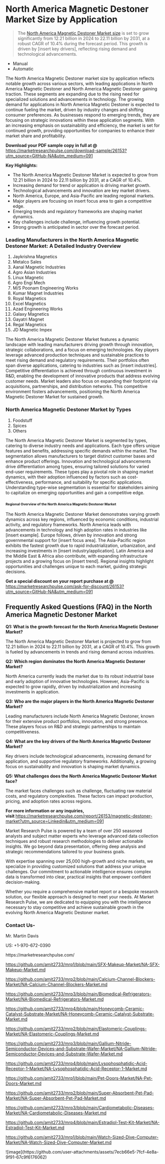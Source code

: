 <h1>North America Magnetic Destoner Market&nbsp;Size by Application</h1><blockquote><p>The <a href="https://marketresearchpulse.com/download-sample/26153?utm_source=GitHub-NA&amp;utm_medium=091">North America Magnetic Destoner Market size</a> is set to grow significantly from 12.21 billion in 2024 to 22.11 billion by 2031, at a robust CAGR of 10.4% during the forecast period. This growth is driven by [insert key drivers], reflecting rising demand and technological advancements.</p></blockquote><ul><li>Manual<li> Automatic</li></ul><p>The North America Magnetic Destoner market size by application reflects notable growth across various sectors, with leading applications in North America Magnetic Destoner and North America Magnetic Destoner gaining traction. These segments are expanding due to the rising need for specialized solutions and advancements in technology. The growing demand for applications in North America Magnetic Destoner is expected to continue fueling the market, driven by industry changes and shifting consumer preferences. As businesses respond to emerging trends, they are focusing on strategic innovations within these application segments. With an increasing emphasis on sustainability and efficiency, the market is set for continued growth, providing opportunities for companies to enhance their market share and profitability.</p><p><strong>Download your PDF sample copy in full at @ </strong><a href="https://marketresearchpulse.com/download-sample/26153?utm_source=GitHub-NA&amp;utm_medium=091">https://marketresearchpulse.com/download-sample/26153?utm_source=GitHub-NA&amp;utm_medium=091</a></p><p><strong>Key Highlights: </strong></p><ul><li>The North America Magnetic Destoner Market is expected to grow from 12.21 billion in 2024 to 22.11 billion by 2031, at a CAGR of 10.4%.</li><li>Increasing demand for trend or application is driving market growth.</li><li>Technological advancements and innovation are key market drivers.</li><li>North America, Europe, and Asia-Pacific are leading regional markets.</li><li>Major players are focusing on insert focus area to gain a competitive edge.</li><li>Emerging trends and regulatory frameworks are shaping market dynamics.</li><li>Key challenges include challenge, influencing growth potential.</li><li>Strong growth is anticipated in sector over the forecast period.</li></ul><h3>Leading Manufacturers in the North America Magnetic Destoner Market: A Detailed Industry Overview</h3><ol><li>Jaykrishna Magnetics</li><li>Metalco Sales</li><li>Aanal Magnetic Industries</li><li>Agro Asian Industries</li><li>Linux Magnetic</li><li>Agro Engi Mech</li><li>M/S Poonam Engineering Works</li><li>Kumar Magnet Industries</li><li>Royal Magnetics</li><li>Excel Magnetics</li><li>Azad Engineering Works</li><li>Galaxy Magnetics</li><li>Gayatri Magnet</li><li>Regal Magnetics</li><li>JD Magnetic Impex</li></ol><div class="flex max-w-full flex-col flex-grow"><div class="min-h-8 text-message flex w-full flex-col items-end gap-2 whitespace-normal break-words [.text-message+&amp;]:mt-5" dir="auto" data-message-author-role="assistant" data-message-id="fd8432e4-4910-450d-b182-61b7bfb0a01f" data-message-model-slug="gpt-4o"><div class="flex w-full flex-col gap-1 empty:hidden first:pt-[3px]"><div class="markdown prose w-full break-words dark:prose-invert light"><p>The North America Magnetic Destoner Market features a dynamic landscape with leading manufacturers driving growth through innovation, strategic collaborations, and a focus on emerging technologies. Key players leverage advanced production techniques and sustainable practices to meet rising demand and regulatory requirements. Their portfolios often span diverse applications, catering to industries such as [insert industries]. Competitive differentiation is achieved through continuous investment in R&amp;D, enabling the development of innovative products that address evolving customer needs. Market leaders also focus on expanding their footprint via acquisitions, partnerships, and distribution networks. This competitive environment fosters advancements, positioning the North America Magnetic Destoner Market for sustained growth.</p></div></div></div></div><h3>North America Magnetic Destoner Market by Types</h3><ol><li>Foodstuff<li> Spices<li> Others</li></ol><div class="flex max-w-full flex-col flex-grow"><div class="min-h-8 text-message flex w-full flex-col items-end gap-2 whitespace-normal break-words [.text-message+&amp;]:mt-5" dir="auto" data-message-author-role="assistant" data-message-id="084470be-0bb7-4664-bddf-5156b4f41249" data-message-model-slug="gpt-4o-mini"><div class="flex w-full flex-col gap-1 empty:hidden first:pt-[3px]"><div class="markdown prose w-full break-words dark:prose-invert light"><p>The North America Magnetic Destoner Market is segmented by types, catering to diverse industry needs and applications. Each type offers unique features and benefits, addressing specific demands within the market. The segmentation allows manufacturers to target distinct customer bases and enhance product offerings. Innovation and technological advancements drive differentiation among types, ensuring tailored solutions for varied end-user requirements. These types play a pivotal role in shaping market dynamics, with their adoption influenced by factors such as cost-effectiveness, performance, and suitability for specific applications. Understanding type-wise segmentation is essential for stakeholders aiming to capitalize on emerging opportunities and gain a competitive edge.</p></div></div></div></div><h3><span style="font-size: 11px;">Regional Overview of the North America Magnetic Destoner Market</span></h3><div class="flex max-w-full flex-col flex-grow"><div class="min-h-8 text-message flex w-full flex-col items-end gap-2 whitespace-normal break-words [.text-message+&amp;]:mt-5" dir="auto" data-message-author-role="assistant" data-message-id="e9038762-ce64-4e30-91c9-9bd413514231" data-message-model-slug="gpt-4o-mini"><div class="flex w-full flex-col gap-1 empty:hidden first:pt-[3px]"><div class="markdown prose w-full break-words dark:prose-invert light"><p>The North America Magnetic Destoner Market demonstrates varying growth dynamics across key regions, influenced by economic conditions, industrial activity, and regulatory frameworks. North America leads with advancements in technology and high adoption rates in industries like [insert example]. Europe follows, driven by innovation and strong governmental support for [insert focus area]. The Asia-Pacific region exhibits the fastest growth due to rapid industrialization, urbanization, and increasing investments in [insert industry/application]. Latin America and the Middle East &amp; Africa also contribute, with expanding infrastructure projects and a growing focus on [insert trend]. Regional insights highlight opportunities and challenges unique to each market, guiding strategic decisions.</p></div></div></div></div><p><strong>Get a special discount on your report purchase at @ </strong><a href="https://marketresearchpulse.com/ask-for-discount/26153?utm_source=GitHub-NA&amp;utm_medium=091">https://marketresearchpulse.com/ask-for-discount/26153?utm_source=GitHub-NA&amp;utm_medium=091</a></p><h2>Frequently Asked Questions (FAQ) in the North America Magnetic Destoner Market</h2><p><strong>Q1: What is the growth forecast for the North America Magnetic Destoner Market?</strong></p><p>The North America Magnetic Destoner Market is projected to grow from 12.21 billion in 2024 to 22.11 billion by 2031, at a CAGR of 10.4%. This growth is fueled by advancements in trends and rising demand across industries.</p><p><strong>Q2: Which region dominates the North America Magnetic Destoner Market?</strong></p><p>North America currently leads the market due to its robust industrial base and early adoption of innovative technologies. However, Asia-Pacific is expected to grow rapidly, driven by industrialization and increasing investments in application.</p><p><strong>Q3: Who are the major players in the North America Magnetic Destoner Market?</strong></p><p>Leading manufacturers include North America Magnetic Destoner, known for their extensive product portfolios, innovation, and strong presence. These players focus on R&amp;D and strategic partnerships to maintain competitiveness.</p><p><strong>Q4: What are the key drivers of the North America Magnetic Destoner Market?</strong></p><p>Key drivers include technological advancements, increasing demand for application, and supportive regulatory frameworks. Additionally, a growing focus on sustainability and innovation is shaping market dynamics.</p><p><strong>Q5: What challenges does the North America Magnetic Destoner Market face?</strong></p><p>The market faces challenges such as challenge, fluctuating raw material costs, and regulatory complexities. These factors can impact production, pricing, and adoption rates across regions.</p><p><strong>For more information or any inquiries, visit&nbsp;</strong><a href="https://marketresearchpulse.com/report/26153/magnetic-destoner-market?utm_source=Linkedin&utm_medium=091">https://marketresearchpulse.com/report/26153/magnetic-destoner-market?utm_source=Linkedin&utm_medium=091</a></p><p>Market Research Pulse is powered by a team of over 250 seasoned analysts and subject matter experts who leverage advanced data collection techniques and robust research methodologies to deliver actionable insights. We go beyond data presentation, offering deep analysis and strategic recommendations tailored to your business goals.</p><p>With expertise spanning over 25,000 high-growth and niche markets, we specialize in providing customized solutions that address your unique challenges. Our commitment to actionable intelligence ensures complex data is transformed into clear, practical insights that empower confident decision-making.</p><p>Whether you require a comprehensive market report or a bespoke research solution, our flexible approach is designed to meet your needs. At Market Research Pulse, we are dedicated to equipping you with the intelligence necessary to stay competitive and achieve sustainable growth in the evolving North America Magnetic Destoner market.</p><h3><strong>Contact Us-</strong></h3><p>Mr. Martin Davis</p><p>US: +1-970-672-0390</p><p>https://marketresearchpulse.com/</p><p><a href="https://github.com/amit2733/mrp1/blob/main/SFX-Makeup-Market/NA-SFX-Makeup-Market.md">https://github.com/amit2733/mrp1/blob/main/SFX-Makeup-Market/NA-SFX-Makeup-Market.md</a></p><p><a href="https://github.com/amit2733/mrp2/blob/main/Calcium-Channel-Blockers-Market/NA-Calcium-Channel-Blockers-Market.md">https://github.com/amit2733/mrp2/blob/main/Calcium-Channel-Blockers-Market/NA-Calcium-Channel-Blockers-Market.md</a></p><p><a href="https://github.com/amit2733/mrp3/blob/main/Biomedical-Refrigerators-Market/NA-Biomedical-Refrigerators-Market.md">https://github.com/amit2733/mrp3/blob/main/Biomedical-Refrigerators-Market/NA-Biomedical-Refrigerators-Market.md</a></p><p><a href="https://github.com/amit2733/mrp4/blob/main/Honeycomb-Ceramic-Catalyst-Substrate-Market/NA-Honeycomb-Ceramic-Catalyst-Substrate-Market.md">https://github.com/amit2733/mrp4/blob/main/Honeycomb-Ceramic-Catalyst-Substrate-Market/NA-Honeycomb-Ceramic-Catalyst-Substrate-Market.md</a></p><p><a href="https://github.com/amit2733/mrp2/blob/main/Elastomeric-Couplings-Market/NA-Elastomeric-Couplings-Market.md">https://github.com/amit2733/mrp2/blob/main/Elastomeric-Couplings-Market/NA-Elastomeric-Couplings-Market.md</a></p><p><a href="https://github.com/amit2733/mrp3/blob/main/Gallium-Nitride-Semiconductor-Devices-and-Substrate-Wafer-Market/NA-Gallium-Nitride-Semiconductor-Devices-and-Substrate-Wafer-Market.md">https://github.com/amit2733/mrp3/blob/main/Gallium-Nitride-Semiconductor-Devices-and-Substrate-Wafer-Market/NA-Gallium-Nitride-Semiconductor-Devices-and-Substrate-Wafer-Market.md</a></p><p><a href="https://github.com/amit2733/mrp4/blob/main/Lysophosphatidic-Acid-Receptor-1-Market/NA-Lysophosphatidic-Acid-Receptor-1-Market.md">https://github.com/amit2733/mrp4/blob/main/Lysophosphatidic-Acid-Receptor-1-Market/NA-Lysophosphatidic-Acid-Receptor-1-Market.md</a></p><p><a href="https://github.com/amit2733/mrp1/blob/main/Pet-Doors-Market/NA-Pet-Doors-Market.md">https://github.com/amit2733/mrp1/blob/main/Pet-Doors-Market/NA-Pet-Doors-Market.md</a></p><p><a href="https://github.com/amit2733/mrp2/blob/main/Super-Absorbent-Pet-Pad-Market/NA-Super-Absorbent-Pet-Pad-Market.md">https://github.com/amit2733/mrp2/blob/main/Super-Absorbent-Pet-Pad-Market/NA-Super-Absorbent-Pet-Pad-Market.md</a></p><p><a href="https://github.com/amit2733/mrp3/blob/main/Cardiometabolic-Diseases-Market/NA-Cardiometabolic-Diseases-Market.md">https://github.com/amit2733/mrp3/blob/main/Cardiometabolic-Diseases-Market/NA-Cardiometabolic-Diseases-Market.md</a></p><p><a href="https://github.com/amit2733/mrp4/blob/main/Estradiol-Test-Kit-Market/NA-Estradiol-Test-Kit-Market.md">https://github.com/amit2733/mrp4/blob/main/Estradiol-Test-Kit-Market/NA-Estradiol-Test-Kit-Market.md</a></p><p><a href="https://github.com/amit2733/mrp1/blob/main/Watch-Sized-Dive-Computer-Market/NA-Watch-Sized-Dive-Computer-Market.md">https://github.com/amit2733/mrp1/blob/main/Watch-Sized-Dive-Computer-Market/NA-Watch-Sized-Dive-Computer-Market.md</a></p>
![image](https://github.com/user-attachments/assets/7ecb66e5-7fcf-4e8a-9f91-67c9f6176062)
